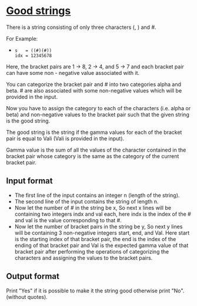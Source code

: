 # [Good strings][link]

There is a string consisting of only three characters (, ) and #.

For Example:

-     s   = ((#)(#))
      idx = 12345678

Here, the bracket pairs are 1 -> 8, 2 -> 4, and 5 -> 7 and each bracket pair can have some non - negative value associated with it.

You can categorize the bracket pair and # into two categories alpha and beta. # are also associated with some non-negative values which will be provided in the input.

Now you have to assign the category to each of the characters (i.e. alpha or beta) and non-negative values to the bracket pair such that the given string is the good string.

The good string is the string if the gamma values for each of the bracket pair is equal to Vali (Vali is provided in the input).

Gamma value is the sum of all the values of the character contained in the bracket pair whose category is the same as the category of the current bracket pair.

## Input format

- The first line of the input contains an integer n (length of the string).
- The second line of the input contains the string of length n.
- Now let the number of # in the string be x, So next x lines will be containing two integers indx and val each, here indx is the index of the # and val is the value corresponding to that #.
- Now let the number of bracket pairs in the string be y, So next y lines will be containing 3 non-negative integers start, end, and Val. Here start is the starting index of that bracket pair, the end is the index of the ending of that bracket pair and Val is the expected gamma value of that bracket pair after performing the operations of categorizing the characters and assigning the values to the bracket pairs.

## Output format

Print "Yes" if it is possible to make it the string good otherwise print "No". (without quotes).

[link]: https://www.hackerearth.com/practice/algorithms/graphs/depth-first-search/practice-problems/algorithm/check-the-string-0d25fff4/
